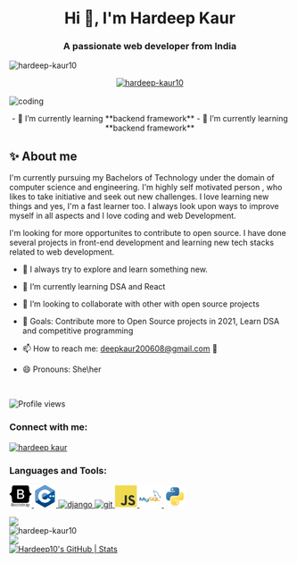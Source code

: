 



<h1 align="center">Hi 👋, I'm Hardeep Kaur</h1>
<h3 align="center">A passionate web developer from India</h3>




<p align="left"> <img src="https://komarev.com/ghpvc/?username=hardeep-kaur10&label=Profile%20views&color=0e75b6&style=flat" alt="hardeep-kaur10" /> </p>

<p align="center"> <a href="https://github.com/ryo-ma/github-profile-trophy"><img src="https://github-profile-trophy.vercel.app/?username=hardeep-kaur10" alt="hardeep-kaur10" /></a> </p>


<img  align="center" width="250" src="https://user-images.githubusercontent.com/59734313/157189039-c09b3e38-9f42-42c0-ab54-14f1574190a7.gif" alt="coding"/>

<p align="center">
- 🌱 I’m currently learning **backend framework** 
- 🌱 I’m currently learning **backend framework**  </p>


<h2 align=""> ✨ About me </h2>
I'm currently pursuing my Bachelors of Technology under the domain of computer science and engineering. I'm highly self motivated person , who likes to take initiative and seek out new challenges. I love learning new things and yes, I'm a fast learner too. I always look upon ways to improve myself in all aspects and I love coding and web Development.

I'm looking for more opportunites to contribute to open source. I have done several projects in front-end development and learning new tech stacks related to web development.

- 🤩 I always try to explore and learn something new.
- 🌱 I’m currently learning DSA and React
- 👯 I’m looking to collaborate with other with open source projects
- 🥅 Goals: Contribute more to Open Source projects in 2021, Learn DSA and competitive programming 


- 📫 How to reach me: deepkaur200608@gmail.com 📩
- 😄 Pronouns: She\her
<br>

![Profile views](https://gpvc.arturio.dev/coding-geek21)



<h3 align="left">Connect with me:</h3>
<p align="left">
<a href="https://linkedin.com/in/hardeep kaur" target="blank"><img align="center" src="https://raw.githubusercontent.com/rahuldkjain/github-profile-readme-generator/master/src/images/icons/Social/linked-in-alt.svg" alt="hardeep kaur" height="30" width="40" /></a>
</p>

<h3 align="left">Languages and Tools:</h3>
<p align="left"> <a href="https://getbootstrap.com" target="_blank" rel="noreferrer"> <img src="https://raw.githubusercontent.com/devicons/devicon/master/icons/bootstrap/bootstrap-plain-wordmark.svg" alt="bootstrap" width="40" height="40"/> </a> <a href="https://www.w3schools.com/cpp/" target="_blank" rel="noreferrer"> <img src="https://raw.githubusercontent.com/devicons/devicon/master/icons/cplusplus/cplusplus-original.svg" alt="cplusplus" width="40" height="40"/> </a> <a href="https://www.djangoproject.com/" target="_blank" rel="noreferrer"> <img src="https://cdn.worldvectorlogo.com/logos/django.svg" alt="django" width="40" height="40"/> </a> <a href="https://git-scm.com/" target="_blank" rel="noreferrer"> <img src="https://www.vectorlogo.zone/logos/git-scm/git-scm-icon.svg" alt="git" width="40" height="40"/> </a> <a href="https://developer.mozilla.org/en-US/docs/Web/JavaScript" target="_blank" rel="noreferrer"> <img src="https://raw.githubusercontent.com/devicons/devicon/master/icons/javascript/javascript-original.svg" alt="javascript" width="40" height="40"/> </a> <a href="https://www.mysql.com/" target="_blank" rel="noreferrer"> <img src="https://raw.githubusercontent.com/devicons/devicon/master/icons/mysql/mysql-original-wordmark.svg" alt="mysql" width="40" height="40"/> </a> <a href="https://www.python.org" target="_blank" rel="noreferrer"> <img src="https://raw.githubusercontent.com/devicons/devicon/master/icons/python/python-original.svg" alt="python" width="40" height="40"/> </a> </p>




<!-- <img align="left" width="450" src="https://github-readme-stats.vercel.app/api?username=hardeep-kaur10&show_icons=true&theme=radical" /> -->

<img  align="left" width="450" src="https://github-readme-stats.vercel.app/api/top-langs/?username=hardeep-kaur10&hide_progress=true" />



<p><img align="right" width="550" src="https://github-readme-streak-stats.herokuapp.com/?user=hardeep-kaur10&" alt="hardeep-kaur10" /></p>


<img align="right"  width="550" src="https://stats.quine.sh/Hardeep10/languages-over-time?theme=light" />






[![Hardeep10's GitHub | Stats](https://stats.quine.sh/Hardeep10/github?theme=dark)](https://quine.sh)
